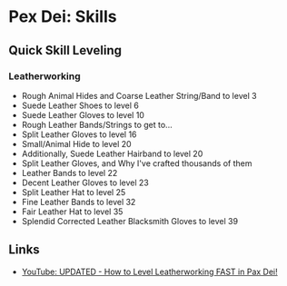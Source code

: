 # Pex Dei: Skills

## Quick Skill Leveling

### Leatherworking

- Rough Animal Hides and Coarse Leather String/Band to level 3
- Suede Leather Shoes to level 6
- Suede Leather Gloves to level 10
- Rough Leather Bands/Strings to get to...
- Split Leather Gloves to level 16
- Small/Animal Hide to level 20
- Additionally, Suede Leather Hairband to level 20
- Split Leather Gloves, and Why I've crafted thousands of them
- Leather Bands to level 22
- Decent Leather Gloves to level 23
- Split Leather Hat to level 25
- Fine Leather Bands to level 32
- Fair Leather Hat to level 35
- Splendid Corrected Leather Blacksmith Gloves to level 39

## Links

- [YouTube: UPDATED - How to Level Leatherworking FAST in Pax Dei!](https://www.youtube.com/watch?v=5r4JvHKA6pw)

